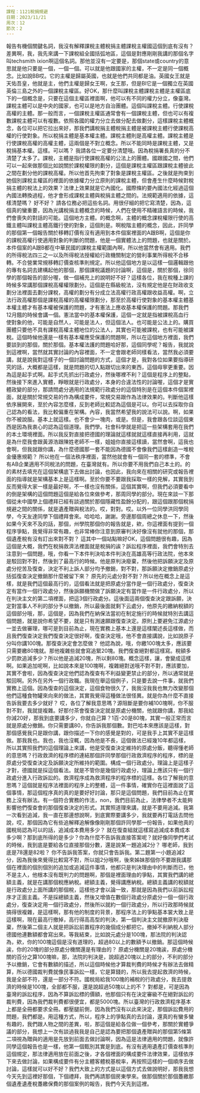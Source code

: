 ```yaml
---
課程：1121稅捐規避
日期：2023/11/21
周次：12
節次：2
---
```


報告有機個關鍵名詞，我沒有解釋課稅主體稅捐主體課稅主權國這個到底有沒有？ 差異啊，我，我先來講一下課稅組全國括弧地區，這個是對應剛剛我講的那個名字叫techsmith ixion啊這個名詞。那他並沒有一定要是，那個state或country的意思就是他只要是一個，一個一個。可以就是他跟國家的主權，不一定是同一個概念。比如說BB哎。它的主權是歸屬英國，也就是他們共同都是油。英國女王就是天佑吾皇，他就是主，他們主權是歸女王啊，女王那，但是BI它是一個獨立在英國英倫三島之外的一個課稅主權區。好OK，那什麼叫課稅主體課稅主體是主權區底下的一個概念是，只要在這個主權區裡面啊，他可以有不同的權力分立，像臺灣。課稅主體可以是中央的國家，也可以是地方自治團體。這個叫課稅主體。行使課稅高權的主體。那一般而言，一個課稅主權區通常會有一個課稅主體，但也可以有複數課稅主體可以有複數。依照各國的權力分立去做分配去做劃分，這樣課稅主體概念，各位可以把它拉出來好，那我們講稅捐主體稅捐主體是被課稅主體行使課稅高權的行使對象。所以稅捐主體是基本權主體。課稅主體則是高權主體。課稅主體是行使課稅高權的高權主體，這兩個是不對立概念。所以不能同時是課稅主體，又是稅捐基本權。這樣。可以嗎？ 我請各位一定要分清楚哦。因為稅捐署長真的分不清楚了太多了。課稅，主體是指行使課稅高權的公法上的團體。國跟國之間，他們可以一起來做那個比如說關於課稅權限的劃分，這個是課稅主權區跟課稅主體彼此之間在劃分他的課稅高權。所以他首先拘束了對象是課稅主權區。之後就是拘束到她個別課稅主權區的裡面的依據權力分立原則的課稅主體，但會產生什麼時候對稅捐主體的稅法上的效果？法律上效果就是它內國化。國際條約要內國法化經過這個內國法轉換過程，他才會形成課稅主體與稅捐主體之間的。法規範適用的依據，這樣清楚嗎？ 好不好？ 請各位務必把這些名詞。用很仔細的把它寫清楚，因為，這個真的蠻重要，因為光講稅捐主體概念的時候，人們在使用不精確語言的時候，我們會喪失的對話的可能。這個地方主體。的概念啊，主體的概念課稅權限行使的高鐵主體叫課稅主體高鐵行使的對象，這個則是。啊稅階主體的概念，因此，許同學的那個第一個報告關於移轉訂價有沒有適用到本件個案裡面的A跟B啊，這個是你的課稅高權行使適用對象的判斷的問題，他是一個實體法上的問題，也就是關於。本件個案的A跟B都在中華民國的課稅主權範圍內啊，所以他當然會有適用。我們的所得稅法四三之一以及所得稅法授權給行政機關制定的營利事業所得稅不合移轉。不合營業常規移轉訂價查核準則規定。所以他這個地方是以這樣一個邏輯跟他的專有名詞去建構起他的那個，那個課稅議題的討論啊，這個是，關於那個，徐同學的那個報告的部分喔，做一個補充上的說明好不好？這樣各位，我在稅種上課的時候多常講那個課稅高權權限劃分。這個是在縣級稅法，沒有規定他是在財政收支劃分法裡面去劃分課稅，高權的劃分有分成立法高權行政高權跟收益高權。啊，立法行政高權那個是課稅高權的高權權限劃分，那至於高權行使對象的基本權主體基本權主體才有基本權被保護的問題，才有憲法上應收基本權保護的問題。那我們12月餓的時候會講一個。憲法當中的基本權保護，這個一定就是指被課稅高血行使對象的他，可能是自然人，可能是法人，但這個法人。也可能是公法上的。購買團體只要他不具有課稅高權主體地位的公法人，其實也可能被課稅，也有可能被課稅。這個時候他還是一樣有基本權應受保護的問題啊，所以在這個地方裡面，我們要談到的那個，關於那個。基本權法護的問題哈好那，這個同學呢？報告，我就說到這裡啊，當然就其實討論的內容裡面，不一定會跟老師同樣看法，當然我必須要講，就是說我對這樣子的一個討論問題的方式，這個才是，我對各位如果要指導研究的話，大概都是這樣，就是問題的切入點跟切出來的東西，這個毋寧更重要。因為這是起手式啊。起手式先抓出行政處分，然後哪裡不利？這個是程序上的整點，然後接下來進入實體，睜眼就是行政處分，本身的合違法性的討論喔，這個才是實體政變的部分，那請問處分適用的法規範行政處分的這個特別是在這個本件個案裡面，就是關於常規交易的作為構成要件，常規交易跟作為法律效果的。判斷他這樣依序展開來，至於內容怎麼樣，反到老師比較認為這個是可以。你可以去採取你自己認為的看法，我比較偏重在架構。內容，我當然希望我的說法可以說。啊，如果你不被說服。基本上就這樣。也不會少一塊肉，或是。但是，我會跟各位談這個東西是因為我衷心的認為這個道理。我們學。社會科學就是把這一些架構套用在我們的本土環境裡面。所以我反對直接把德國的理論就這樣就就這樣直接再利用，這就是為什麼我會跟黃源浩跟陳姓老師不一樣，姐姐你直接這樣讀，當然會啊，這我也會啊，但我就跟你講，為什麼德國那一套不能因為德國不會像我們這樣創造一堆稅金優惠規範？ 所以他在一個法秩序裡面，當然他就會有一個同一套的標準，不會有AB企業適用不同稅法的問題，在臺灣就有。所以你要不用我們自己本土的。的的素材去填充在這個架構底下去做出討論，也因此，我向來在相關的研究或報告裡面的指導就是架構基本上是這樣啊。至於你要不要跟我採取一樣的見解，其實我到反而覺得大家一樣是最好啊，不一樣也沒有關係，這個其實啊，但我們必須要看中的倒是架構的這個問題這個是給各位來做參考，那周同學的部分。現在來談一下那個從未中國學上個禮拜已經有談過關於那個隱藏性盈餘分配的，跟這個跟那個稅捐規避之間的關係，就是遺產贈與稅法的。哎，對對。哎。以外一位同學洪同學同學，今天友達同學下個禮拜會來。哈哈哈，謝謝。旁邊那個周總之休息一下，然後如果今天來不及的話，那個，州學院那個你的報告就是，欸，你這裡面有提到一個程序爭點，我覺得非常有趣，也非常棒你注意到原審判決好像沒有就他的那個，那個遺產稅有沒有訂出來對不對？ 這其中一個站點嘛好OK，這個問題很有趣，因為這個是大概，我們在稅捐救濟法裡面就是稅捐的誒？訴訟程序裡面，我們會特別去注意到一個問題，哦，你看一下本件判決哈本件判決在高雄高等行政法院，他本來是駁回對不對，然後到了最高行的時候。他是原判決廢棄，然後他把訴願決定及原處分挖苦及復查，決定不利上訴人部分均予撤銷，對不對，那訴願決定撤銷原處分括弧復查決定撤銷那什麼被留下來？ 原先的元處分對不對？所以他在概念上是這樣，就是我們這個最高行的，這個看法就是把原處分當作是一個行政處分，復查決定有當作一個行政處分，然後訴願機關做了訴願決定有當作是一件行政處分，所以在判決主文的第二項裡面，把這3個行政處分。這後面這兩個復查決定跟訴願，決定對當事人不利的部分予以撤銷，所以最後面就剩下云處分，他原先的繳納稅額的這個部分哦，那，這個是，因為我們在納保法當初在制定施行的時候就特別去講這個問題，就是說你希望不要，就是只有測速願跟復查決定。原則上要避免江源處分一並去做審理，哪可是到目前為止，現在實務上基本上還是這樣闡述長這樣做，而且我們復查決定我們復查決定很好啊，復查決定哦，他不會直接講說，比如說原子分叫你講100塊。那復查決定會怎麼做？ 他認為說，哦，你繳100塊太多，應該要只需要繳80塊就。那他複雜些就會寫追緊20塊。我們復查絕對都這樣寫。稅額多少罰款追減多少？所以他是追減20塊，所以剩80塊。概念這樣，讓，會變成這樣啊。如果追加呢啊，比如說本來是100塊啊，複雜絕對送哦不對不對，應該要加，其實不會啦，因為復查決定他們認為復查有不利益變更禁止的部分，所以通常就是駁回啊。另外在另外一個行政職。我現在舉這個例子，只是要去說一件事，就我們實務上這個。因為復查的這個決定，這個食物很久了，我我沒我我也無力改變那個他們這種食物罐來向來的做法，其實我覺得這種做法很怪異。就是你為什麼不直接告訴我要去多少就好？ 哎，各位了解我意思嗎？源阻斷是要你補100塊啊，你不服對不對，我就提複雜。好那付茶會復查決定就是原處分機關，他就跟你講，那我給你減20好，那我到底要講多少，你就自己算？1百-20是80塊，其實一般正常而言就是原處分撤銷。你只需要講80，你告訴我那個數。對巴哈本來應該是這樣，對那個感覺我只是跟你講，跟你描述一下你的感覺是對的，可是我手上其實不是這樣做。那我我也。我也，我也沒輒，因為他是不長，這個做法已經幾10年都這樣，所以其實照我們的這個理論上來講，他是受復查決定維持的原處分飯，聽得懂老師的意思嗎？行政救濟的程序標的連結那個許同學那個行政救濟程序的程序，標的是原處分受復查決定及訴願決定所維持的範圍。構成一個行政處分。理論上是這樣子才對，德國就是採這個看法。就是不管你是幾個行政處分，理論上應該只有一個行政處分進入行政訴訟的。救濟程序成為救濟程序的程序標的這樣。各位了解我的意思嗎？這個就是程序法裡面的程序上的整體，這一件事情，確實你在這裡面說了這個事情，那這個程序真的真的是要好好討論，那只是這個問題，我們目前為止在實務上沒有辦法。有一個符合實務的作法，non，我們目前為止，法律學者不太能夠影響他們復查會的那個復查決定的形式。其實照道理來講，就是不要用追減。我第一次看到追減，我一直在那邊想說啊，到底實際要講多少，我就要再打電話去問他說，哎，那個因為它有些追解釋追解像像剛剛那個許同學那一份報告，如果他真的國稅局認為可以的話，追減成本費用多少？ 就在復查組就這樣寫追減成本費成本多少啊？那到底所得的是多少？你為什麼不告訴我直接答案呢？就好像同學們考試的時候，我到底是要給各位直接那個分數，還是說某一題追減2分？ 哪老師，我到底是78還是82啦？ 你不告訴我答案，你就只會告訴我。第二題第一小題追減2分，因為我後來覺得比較寫不對，所以姐2分哦啊，後來姊妹那個你不要跟我講那個在裡面的個別個別的追加或追減這件事情，他都只是判決理由中的判斷而已，他不是主人，他根本沒有既判力的問題啊，那個是裡面理由的爭點，其實我們講的總額主義，就是在講那個稅應納稅。總額主義，覺得講應納稅。總額主義講的稅額就是行政處分上面所講的那個稅，這樣他才會以論一致，那就是因為我們以前訴訟程序才正面主義。不是採總額主義，然後又增值在數個行政處分原處分一個一個行政處分，復查決定用一個行政處分，然後所以就約一個行政處分，所以行政那時候就搞得很複雜，是這樣啊，那有他的制度的背景，那程序法上的爭點基本裳大致上是這樣啊，現在最高行撤掉，高行得高高型的判決，第一個判決主文就撤原判決廢棄，然後第二個主人就是把訴訟前置程序的幾個成分都把它。撤掉不利納稅人部分德國他連數額都會寫出來。等我結束，比如說元處分是100塊，那法院的判決認為，欸，你的100塊這個是沒有道理的，超過80以上的數額予以撤銷。那這個時候誒，你的20塊的部分原處分機關還是有理由的？ 原處分機關是20塊誒，原處分機關的百分之算100塊嘛，那，法院的判決是，說超過20塊以上的部分，不利的部分予以撤銷，它會有數額的描述，所以這個時候他才算裁判費的時候才有辦法去做精算，所以德國裁判費就像民事訴訟一樣，它是算錢的，所以我去提起救濟的時候，我是全部不符，還是一部分不符。國稅局給我100塊的補稅的行政處分，我去提救濟的時候是100塊，全部都不服，還是說超過50塊以上的不？ 對都是，可是因為臺灣的訴訟程序，因為不算訴訟標的價額，他那個只有在決定審級不在絕對訴訟的裁判費，因為我們裁判費都很便宜，都是5000塊。所以臺灣的行政救濟程序基本上都是全冊都要求全冊。都壓腿前側，因為我們沒有以此來決定，那個訴訟費用的問題，我們都是。用這種方式，所以，程序上的爭點真的去討論，還真的有蠻多蠻有趣的，我們跟人物之間的差異，啦，那這個是給各位做一個參考，那關於實體爭議的部分，我想上一次有談過我我是自己是認為要把那個遺產贈與的那個第5條第二項視為贈與的適用是先放到前面去做討論啊，因為這是法律適用的問題，就像許同學這個報告也是一樣，他第一個甄別其實是到底。有沒有適用遺產訂價查核準則這個規定，那法律適用放在前面之後，才各個裡面的構成要件法律效果，這樣依序下來去做討論，如果構成要件有分主體客體稅基稅率，再按照這樣的一個順序去做討論，這樣就可以好不好？我們大致上的方式是以這個方式去做說明好，那我我想今天先到這裡好那個，下個禮拜，我們再請那個房東學來。做那個關於那個躉繳那個遺產遺產稅躉繳保費的那個案例的報告，我們今天先到這裡。
